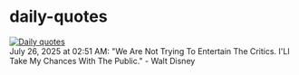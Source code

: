 # daily-quotes
[![Daily quotes](https://github.com/ceepu8/daily-quotes/actions/workflows/daily-quote.yml/badge.svg)](https://github.com/ceepu8/daily-quotes/actions/workflows/daily-quote.yml)<br/>
July 26, 2025 at 02:51 AM: "We Are Not Trying To Entertain The Critics. I'Ll Take My Chances With The Public." - Walt Disney
